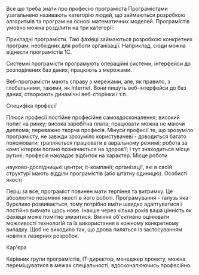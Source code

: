 Все що треба знати про професію програміста
Програмістами узагальнено називають категорію людей, що займаються розробкою алгоритмів та програм на основі математичних моделей. Програмістів умовно можна розділити на три категорії: 

Прикладні програмісти. Такі фахівці займаються розробкою конкретних програм, необхідних для роботи організації. Наприклад, сюди можна віднести програмістів 1С. 

Системні програмісти програмують операційні системи, інтерфейси до розподілених баз даних, працюють з мережами. 

Веб-програмісти мають справу з мережами, але, як правило, з глобальними, такими, як Internet. Вони пишуть веб-інтерфейси до баз даних, створюють динамічні веб-сторінки і т.п.

Специфіка професії

Плюси професії
постійне професійне самовдосконалення;
високий попит на ринку;
висока заробітна плата;
працювати можна не маючи диплома;
переважно творча професія.
Мінуси професії
те, що зрозуміло програмісту, не завжди зрозуміло користувачеві - доводиться багато пояснювати;
трапляється працювати в авральному режимі;
робота за комп'ютером погано позначається на здоров'ї;
і тут знаходиться місце рутині;
професія накладає відбиток на характер.
Місце роботи

науково-дослідницькі центри;
it-компанії;
організації, які в своїй структурі мають відділи програмістів (або штатну одиницю).
Особисті якості

Перш за все, програміст повинен мати терпіння та витримку. Це абсолютно незамінні якості в його роботі. 
Програмування - галузь яка бурхливо розвивається, тому потрібно вміти швидко адаптуватися і постійно вивчати щось нове. Інакше через кілька років ваша цінність як фахівця може помітно знизитися. 
Вміння об'єктивно оцінювати можливості технологій та їх використання в кожному конкретному випадку. Щоб не виходило так, що дрова пиляться із застосуванням новітніх лазерних розробок.

Кар'єра

Керівник групи програмістів, IT-директор, менеджер проекту, можна переміщуватися в межах спеціальності, вдосконалюючись професійно.
